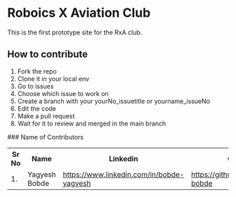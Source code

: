 # Roboics X Aviation Club 
This is the first prototype site for the RxA club.

## How to contribute 
1. Fork the repo
2. Clone it in your local env
3. Go to issues 
4. Choose which issue to work on
5. Create a branch with your yourNo_issuetitle or yourname_issueNo
6. Edit the code
7. Make a pull request
8. Wait for it to review and merged in the main branch

<table>
  <tr>
    <th>Sr No</th>
    <th>Name</th>
    <th>Linkedin</th>
    <th>Github</th>
    <th>Instagram</th>
  <tr>
    <td>1.</td>
    <td>Yagyesh Bobde</td>
    <td><a href="https://www.linkedin.com/in/bobde-yagyesh" target="_blank" >https://www.linkedin.com/in/bobde-yagyesh</a></td>
    <td><a href="https://github.com/yagyesh-bobde" target="_blank" >https://github.com/yagyesh-bobde</a></td>
    <td><a href="https://www.linkedin.com/in/bobde-yagyesh" target="_blank" > https://www.linkedin.com/in/bobde-yagyesh </a></td>
### Name of Contributors
